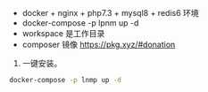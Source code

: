 - docker + nginx + php7.3 + mysql8 + redis6 环境
- docker-compose -p lpnm up -d
- workspace 是工作目录
- composer 镜像 <https://pkg.xyz/#donation>

1. 一键安装。

```sh
docker-compose -p lnmp up -d
```